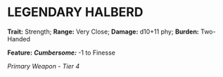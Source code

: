 ﻿---
tags:
  - Item
  - Weapon
name: 'LEGENDARY HALBERD'
trait: 'Strength'
range: 'Very Close'
damage: 'd10+11 phy'
burden: 'Two-Handed'
feat_name: 'Cumbersome'
feat_text: '-1 to Finesse'
primary_or_secondary: 'Primary Weapon'
tier: 4
---

# LEGENDARY HALBERD

**Trait:** Strength; **Range:** Very Close; **Damage:** d10+11 phy; **Burden:** Two-Handed

**Feature:** ***Cumbersome:*** -1 to Finesse

*Primary Weapon - Tier 4*
